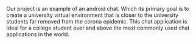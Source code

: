 Our project is an example of an android chat. Which its primary goal is to create a university virtual environment that is closer to the university students far removed from the corona epidemic. This chat application is Ideal for a college student over and above the most commonly used chat applications in the world.
